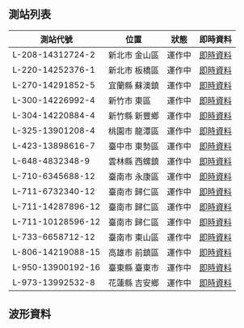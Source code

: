 ## 測站列表
| 測站代號 | 位置 | 狀態 | 即時資料 |
| --- | --- | --- | --- |
|L-208-14312724-2|新北市 金山區|運作中|[即時資料](https://exptech.mywire.org/Station/index.html?L-208-14312724-2)
|L-220-14252376-1|新北市 板橋區|運作中|[即時資料](https://exptech.mywire.org/Station/index.html?L-220-14252376-1)
|L-270-14291852-5|宜蘭縣 蘇澳鎮|運作中|[即時資料](https://exptech.mywire.org/Station/index.html?L-270-14291852-5)
|L-300-14226992-4|新竹市 東區|運作中|[即時資料](https://exptech.mywire.org/Station/index.html?L-300-14226992-4)
|L-304-14220884-4|新竹縣 新豐鄉|運作中|[即時資料](https://exptech.mywire.org/Station/index.html?L-304-14220884-4)
|L-325-13901208-4|桃園市 龍潭區|運作中|[即時資料](https://exptech.mywire.org/Station/index.html?L-325-13901208-4)
|L-423-13898616-7|臺中市 東勢區|運作中|[即時資料](https://exptech.mywire.org/Station/index.html?L-423-13898616-7)
|L-648-4832348-9|雲林縣 西螺鎮|運作中|[即時資料](https://exptech.mywire.org/Station/index.html?L-648-4832348-9)
|L-710-6345688-12|臺南市 永康區|運作中|[即時資料](https://exptech.mywire.org/Station/index.html?L-710-6345688-12)
|L-711-6732340-12|臺南市 歸仁區|運作中|[即時資料](https://exptech.mywire.org/Station/index.html?L-711-6732340-12)
|L-711-14287896-12|臺南市 歸仁區|運作中|[即時資料](https://exptech.mywire.org/Station/index.html?L-711-14287896-12)
|L-711-10128596-12|臺南市 歸仁區|運作中|[即時資料](https://exptech.mywire.org/Station/index.html?L-711-10128596-12)
|L-733-6658712-12|臺南市 東山區|運作中|[即時資料](https://exptech.mywire.org/Station/index.html?L-733-6658712-12)
|L-806-14219088-15|高雄市 前鎮區|運作中|[即時資料](https://exptech.mywire.org/Station/index.html?L-806-14219088-15)
|L-950-13900192-16|臺東縣 臺東市|運作中|[即時資料](https://exptech.mywire.org/Station/index.html?L-950-13900192-16)
|L-973-13992532-8|花蓮縣 吉安鄉|運作中|[即時資料](https://exptech.mywire.org/Station/index.html?L-973-13992532-8)

## 波形資料
